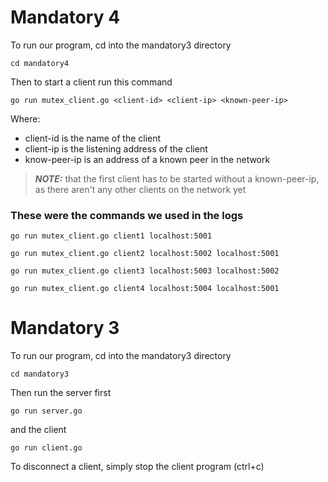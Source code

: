 # Mandatory 4
To run our program, cd into the mandatory3 directory
```console
cd mandatory4
```
Then to start a client run this command
```console
go run mutex_client.go <client-id> <client-ip> <known-peer-ip>
```
Where:
- client-id is the name of the client
- client-ip is the listening address of the client
- know-peer-ip is an address of a known peer in the network

> **_NOTE:_** that the first client has to be started without a known-peer-ip, as there aren't any other clients on the network yet

### These were the commands we used in the logs
```console
go run mutex_client.go client1 localhost:5001
```
```console
go run mutex_client.go client2 localhost:5002 localhost:5001
```
```console
go run mutex_client.go client3 localhost:5003 localhost:5002
```
```console
go run mutex_client.go client4 localhost:5004 localhost:5001
```

# Mandatory 3
To run our program, cd into the mandatory3 directory
```console
cd mandatory3
```
Then run the server first

```console
go run server.go
```
and the client
```console
go run client.go
```
To disconnect a client, simply stop the client program (ctrl+c)
